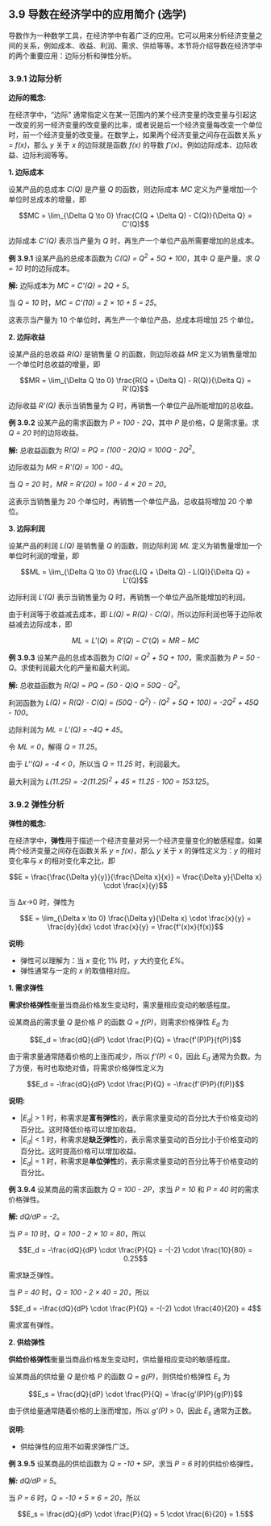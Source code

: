 
## 3.9 导数在经济学中的应用简介 (选学)

导数作为一种数学工具，在经济学中有着广泛的应用。它可以用来分析经济变量之间的关系，例如成本、收益、利润、需求、供给等等。本节将介绍导数在经济学中的两个重要应用：边际分析和弹性分析。

### 3.9.1 边际分析

**边际的概念:**

在经济学中，“边际” 通常指定义在某一范围内的某个经济变量的改变量与引起这一改变的另一经济变量的改变量的比率，或者说是后一个经济变量每改变一个单位时，前一个经济变量的改变量。在数学上，如果两个经济变量之间存在函数关系 *y = f(x)*，那么 *y* 关于 *x* 的边际就是函数 *f(x)* 的导数 *f'(x)*。例如边际成本、边际收益、边际利润等等。

**1. 边际成本**

设某产品的总成本 *C(Q)* 是产量 *Q* 的函数，则边际成本 *MC* 定义为产量增加一个单位时总成本的增量，即

$$MC = \lim_{\Delta Q \to 0} \frac{C(Q + \Delta Q) - C(Q)}{\Delta Q} = C'(Q)$$

边际成本 *C'(Q)* 表示当产量为 *Q* 时，再生产一个单位产品所需要增加的总成本。

**例 3.9.1**  设某产品的总成本函数为 *C(Q) = Q<sup>2</sup> + 5Q + 100*，其中 *Q* 是产量。求 *Q = 10* 时的边际成本。

**解:**  边际成本为 *MC = C'(Q) = 2Q + 5*。

当 *Q = 10* 时，*MC = C'(10) = 2 × 10 + 5 = 25*。

这表示当产量为 10 个单位时，再生产一个单位产品，总成本将增加 25 个单位。

**2. 边际收益**

设某产品的总收益 *R(Q)* 是销售量 *Q* 的函数，则边际收益 *MR* 定义为销售量增加一个单位时总收益的增量，即

$$MR = \lim_{\Delta Q \to 0} \frac{R(Q + \Delta Q) - R(Q)}{\Delta Q} = R'(Q)$$

边际收益 *R'(Q)* 表示当销售量为 *Q* 时，再销售一个单位产品所能增加的总收益。

**例 3.9.2**  设某产品的需求函数为 *P = 100 - 2Q*，其中 *P* 是价格，*Q* 是需求量。求 *Q = 20* 时的边际收益。

**解:**  总收益函数为 *R(Q) = PQ = (100 - 2Q)Q = 100Q - 2Q<sup>2</sup>*。

边际收益为 *MR = R'(Q) = 100 - 4Q*。

当 *Q = 20* 时，*MR = R'(20) = 100 - 4 × 20 = 20*。

这表示当销售量为 20 个单位时，再销售一个单位产品，总收益将增加 20 个单位。

**3. 边际利润**

设某产品的利润 *L(Q)* 是销售量 *Q* 的函数，则边际利润 *ML* 定义为销售量增加一个单位时利润的增量，即

$$ML = \lim_{\Delta Q \to 0} \frac{L(Q + \Delta Q) - L(Q)}{\Delta Q} = L'(Q)$$

边际利润 *L'(Q)* 表示当销售量为 *Q* 时，再销售一个单位产品所能增加的利润。

由于利润等于收益减去成本，即 *L(Q) = R(Q) - C(Q)*，所以边际利润也等于边际收益减去边际成本，即

$$ML = L'(Q) = R'(Q) - C'(Q) = MR - MC$$

**例 3.9.3**  设某产品的总成本函数为 *C(Q) = Q<sup>2</sup> + 5Q + 100*，需求函数为 *P = 50 - Q*。求使利润最大化的产量和最大利润。

**解:**  总收益函数为 *R(Q) = PQ = (50 - Q)Q = 50Q - Q<sup>2</sup>*。

利润函数为 *L(Q) = R(Q) - C(Q) = (50Q - Q<sup>2</sup>) - (Q<sup>2</sup> + 5Q + 100) = -2Q<sup>2</sup> + 45Q - 100*。

边际利润为 *ML = L'(Q) = -4Q + 45*。

令 *ML = 0*，解得 *Q = 11.25*。

由于 *L''(Q) = -4 < 0*，所以当 *Q = 11.25* 时，利润最大。

最大利润为 *L(11.25) = -2(11.25)<sup>2</sup> + 45 × 11.25 - 100 = 153.125*。

### 3.9.2 弹性分析

**弹性的概念:**

在经济学中，**弹性**用于描述一个经济变量对另一个经济变量变化的敏感程度。如果两个经济变量之间存在函数关系 *y = f(x)*，那么 *y* 关于 *x* 的弹性定义为：*y* 的相对变化率与 *x* 的相对变化率之比，即

$$E = \frac{\frac{\Delta y}{y}}{\frac{\Delta x}{x}} = \frac{\Delta y}{\Delta x} \cdot \frac{x}{y}$$

当 Δ*x*→0 时，弹性为

$$E = \lim_{\Delta x \to 0} \frac{\Delta y}{\Delta x} \cdot \frac{x}{y} = \frac{dy}{dx} \cdot \frac{x}{y} = \frac{f'(x)x}{f(x)}$$

**说明:**

*   弹性可以理解为：当 *x* 变化 1% 时，*y* 大约变化 *E%*。
*   弹性通常与一定的 *x* 的取值相对应。

**1. 需求弹性**

**需求价格弹性**衡量当商品价格发生变动时，需求量相应变动的敏感程度。

设某商品的需求量 *Q* 是价格 *P* 的函数 *Q = f(P)*，则需求价格弹性 *E<sub>d</sub>* 为

$$E_d = \frac{dQ}{dP} \cdot \frac{P}{Q} = \frac{f'(P)P}{f(P)}$$

由于需求量通常随着价格的上涨而减少，所以 *f'(P)* < 0，因此 *E<sub>d</sub>* 通常为负数。为了方便，有时也取绝对值，将需求价格弹性定义为

$$E_d = -\frac{dQ}{dP} \cdot \frac{P}{Q} = -\frac{f'(P)P}{f(P)}$$

**说明:**

*   |*E<sub>d</sub>*| > 1 时，称需求是**富有弹性**的，表示需求量变动的百分比大于价格变动的百分比。这时降低价格可以增加收益。
*   |*E<sub>d</sub>*| < 1 时，称需求是**缺乏弹性**的，表示需求量变动的百分比小于价格变动的百分比。这时提高价格可以增加收益。
*   |*E<sub>d</sub>*| = 1 时，称需求是**单位弹性**的，表示需求量变动的百分比等于价格变动的百分比。

**例 3.9.4**  设某商品的需求函数为 *Q = 100 - 2P*，求当 *P = 10* 和 *P = 40* 时的需求价格弹性。

**解:**  *dQ/dP = -2*。

当 *P = 10* 时，*Q = 100 - 2 × 10 = 80*，所以

$$E_d = -\frac{dQ}{dP} \cdot \frac{P}{Q} = -(-2) \cdot \frac{10}{80} = 0.25$$

需求缺乏弹性。

当 *P = 40* 时，*Q = 100 - 2 × 40 = 20*，所以

$$E_d = -\frac{dQ}{dP} \cdot \frac{P}{Q} = -(-2) \cdot \frac{40}{20} = 4$$

需求富有弹性。

**2. 供给弹性**

**供给价格弹性**衡量当商品价格发生变动时，供给量相应变动的敏感程度。

设某商品的供给量 *Q* 是价格 *P* 的函数 *Q = g(P)*，则供给价格弹性 *E<sub>s</sub>* 为

$$E_s = \frac{dQ}{dP} \cdot \frac{P}{Q} = \frac{g'(P)P}{g(P)}$$

由于供给量通常随着价格的上涨而增加，所以 *g'(P)* > 0，因此 *E<sub>s</sub>* 通常为正数。

**说明:**

*   供给弹性的应用不如需求弹性广泛。

**例 3.9.5**  设某商品的供给函数为 *Q = -10 + 5P*，求当 *P = 6* 时的供给价格弹性。

**解:**  *dQ/dP = 5*。

当 *P = 6* 时，*Q = -10 + 5 × 6 = 20*，所以

$$E_s = \frac{dQ}{dP} \cdot \frac{P}{Q} = 5 \cdot \frac{6}{20} = 1.5$$

